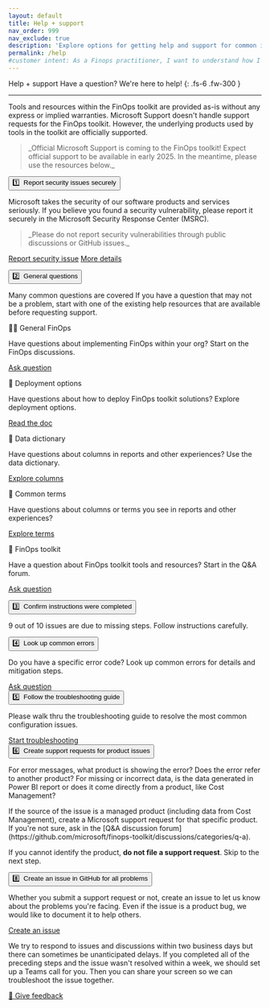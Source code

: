 ```yaml
---
layout: default
title: Help + support
nav_order: 999
nav_exclude: true
description: 'Explore options for getting help and support for common issues you might experience in the FinOps toolkit.'
permalink: /help
#customer intent: As a Finops practitioner, I want to understand how I can get help and support for the FinOps toolkit.
---
```


<span class="fs-9 d-block mb-4">Help + support</span>
Have a question? We're here to help!
{: .fs-6 .fw-300 }

---

Tools and resources within the FinOps toolkit are provided as-is without any express or implied warranties. Microsoft Support doesn't handle support requests for the FinOps toolkit. However, the underlying products used by tools in the toolkit are officially supported.

<blockquote class="important" markdown="1">
  _Official Microsoft Support is coming to the FinOps toolkit! Expect official support to be available in early 2025. In the meantime, please use the resources below._
</blockquote>

<a name="help"></a>
<div class="ftk-instructions">
    <div class="ftk-step">
        <button class="ftk-accordion">1️⃣&nbsp; Report security issues securely</button>
        <div>
            <p>
                <!-- cSpell:ignore MSRC -->
                Microsoft takes the security of our software products and services seriously. If you believe you found a security vulnerability, please report it securely in the Microsoft Security Response Center (MSRC).
            </p>
            <blockquote class="warning" markdown="1">
                _Please do not report security vulnerabilities through public discussions or GitHub issues._
            </blockquote>
            <p>
                <a class="btn mb-4 mb-md-0 mr-4" target="_blank" href="https://aka.ms/opensource/security/create-report">Report security issue</a>
                <a class="btn mb-4 mb-md-0 mr-4 ftk-btnlink" target="_blank" href="https://github.com/microsoft/finops-toolkit/blob/dev/SECURITY.md">More details</a>
            </p>
        </div>
    </div>
    <div class="ftk-step">
        <button class="ftk-accordion">2️⃣&nbsp; General questions</button>
        <div>
            <p>
               Many common questions are covered If you have a question that may not be a problem, start with one of the existing help resources that are available before requesting support.
            </p>
            <div class="ftk-gallery">
                <div class="ftk-tile">
                    <div>🙋‍♀️ General FinOps</div>
                    <div>
                        <p>
                            Have questions about implementing FinOps within your org? Start on the FinOps discussions.
                        </p>
                        <p>
                            <a class="btn mb-4 mb-md-0 mr-4" target="_blank" href="https://techcommunity.microsoft.com/category/azure/discussions/finops">Ask question</a>
                        </p>
                    </div>
                </div>
                <div class="ftk-tile">
                    <div>🚀 Deployment options</div>
                    <div>
                        <p>
                            Have questions about how to deploy FinOps toolkit solutions? Explore deployment options.
                        </p>
                        <p>
                            <a class="btn mb-4 mb-md-0 mr-4" target="_blank" href="https://learn.microsoft.com/en-us/cloud-computing/finops/toolkit/help/deploy">Read the doc</a>
                        </p>
                    </div>
                </div>
                <div class="ftk-tile">
                    <div>📖 Data dictionary</div>
                    <div>
                        <p>
                            Have questions about columns in reports and other experiences? Use the data dictionary.
                        </p>
                        <p>
                            <a class="btn mb-4 mb-md-0 mr-4" target="_blank" href="https://learn.microsoft.com/en-us/cloud-computing/finops/toolkit/help/data-dictionary">Explore columns</a>
                        </p>
                    </div>
                </div>
                <div class="ftk-tile">
                    <div>📄 Common terms</div>
                    <div>
                        <p>
                            Have questions about columns or terms you see in reports and other experiences?
                        </p>
                        <p>
                            <a class="btn mb-4 mb-md-0 mr-4" target="_blank" href="https://learn.microsoft.com/en-us/cloud-computing/finops/toolkit/help/terms">Explore terms</a>
                        </p>
                    </div>
                </div>
                <div class="ftk-tile">
                    <div>🧰 FinOps toolkit</div>
                    <div>
                        <p>
                            Have a question about FinOps toolkit tools and resources? Start in the Q&A forum.
                        </p>
                        <p>
                            <a class="btn mb-4 mb-md-0 mr-4" target="_blank" href="https://github.com/microsoft/finops-toolkit/discussions/categories/q-a">Ask question</a>
                        </p>
                    </div>
                </div>
            </div>
        </div>
    </div>
    <div class="ftk-step">
        <button class="ftk-accordion">3️⃣&nbsp; Confirm instructions were completed</button>
        <div>
            <p>
                9 out of 10 issues are due to missing steps. Follow instructions carefully.
            </p>
        </div>
    </div>
    <div class="ftk-step">
        <button class="ftk-accordion">4️⃣&nbsp; Look up common errors</button>
        <div>
            <p>
                Do you have a specific error code? Look up common errors for details and mitigation steps.
            </p>
            <a class="btn mb-4 mb-md-0 mr-4" target="_blank" href="https://learn.microsoft.com/en-us/cloud-computing/finops/toolkit/help/errors.md">Ask question</a>
        </div>
    </div>
    <div class="ftk-step">
        <button class="ftk-accordion">5️⃣&nbsp; Follow the troubleshooting guide</button>
        <div>
            <p>
                Please walk thru the troubleshooting guide to resolve the most common configuration issues.
            </p>
            <a class="btn mb-4 mb-md-0 mr-4" target="_blank" href="https://learn.microsoft.com/en-us/cloud-computing/finops/toolkit/help/troubleshooting.md">Start troubleshooting</a>
        </div>
    </div>
    <div class="ftk-step">
        <button class="ftk-accordion">6️⃣&nbsp; Create support requests for product issues</button>
        <div>
            <p>
                For error messages, what product is showing the error? Does the error refer to another product? For missing or incorrect data, is the data generated in Power BI report or does it come directly from a product, like Cost Management?
            </p>
            <p>
                If the source of the issue is a managed product (including data from Cost Management), create a Microsoft support request for that specific product. If you're not sure, ask in the [Q&A discussion forum](https://github.com/microsoft/finops-toolkit/discussions/categories/q-a).
            </p>
            <p>
                If you cannot identify the product, <strong>do not file a support request</strong>. Skip to the next step.
            </p>
        </div>
    </div>
    <div class="ftk-step">
        <button class="ftk-accordion">8️⃣&nbsp; Create an issue in GitHub for all problems</button>
        <div>
            <p>
                Whether you submit a support request or not, create an issue to let us know about the problems you're facing. Even if the issue is a product bug, we would like to document it to help others.
            </p>
            <a class="btn mb-4 mb-md-0 mr-4" target="_blank" href="https://aka.ms/ftk/ideas">Create an issue</a>
        </div>
    </div>
</div>

We try to respond to issues and discussions within two business days but there can sometimes be unanticipated delays. If you completed all of the preceding steps and the issue wasn't resolved within a week, we should set up a Teams call for you. Then you can share your screen so we can troubleshoot the issue together.

<a class="btn mb-4 mb-md-0 mr-4" target="_blank" href="https://portal.azure.com/#view/HubsExtension/InProductFeedbackBlade/extensionName/FinOpsToolkit/cesQuestion/How%20easy%20or%20hard%20is%20it%20to%20get%20help%20for%20FinOps%20toolkit%20issues%3F/cvaQuestion/How%20valuable%20is%20FinOps%20toolkit%20help%20and%20support%3F/surveyId/FTK0.8/bladeName/Support/featureName/Marketing">💜 Give feedback</a>

<br>
